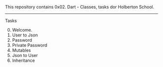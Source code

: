 This repository contains 0x02. Dart - Classes, tasks dor Holberton School.

<hr />

Tasks

0. Welcome.
1. User to Json
2. Password
3. Private Password
4. Mutables
5. Json to User
6. Inheritance


